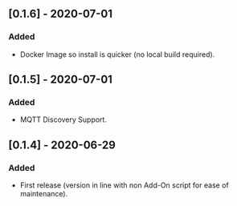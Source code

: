 ## [0.1.6] - 2020-07-01
### Added
- Docker Image so install is quicker (no local build required).
## [0.1.5] - 2020-07-01
### Added
- MQTT Discovery Support.
## [0.1.4] - 2020-06-29
### Added
- First release (version in line with non Add-On script for ease of maintenance).
